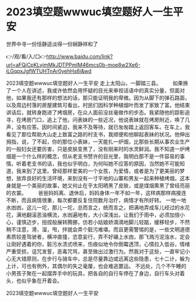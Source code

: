 # 2023填空题wwwuc填空题好人一生平安
世界中寻一份恬静适淡得一份娴静祥和了

👉/观/看/入/口👉http://www.baidu.com/link?url=aFQjCpKLyjmMkJDTPPmIM46mcs0b-moe8w2Xe6-iLGqpxJgfWTUHTnAr0yehHs6i&wd

2023填空题wwwuc填空题好人一生平安	走上太阳山，一脚踏三县。
　　如果换了一个人在讲述，我或许依然会用怀疑的目光来审视话语中的真实分量，但面对他，如果我还有那样的想法的话，那只能证明我的卑微。因为从脚下的弹石路面，以及周边村落的房屋建筑可看出，村民们因科学种植烟叶而发了家致了富。他结束讲话后，就转身跑进了烤烟房，在众人面前没丝毫做作的步态。我紧随他的踪影追寻，在烤房门口，追上了他，问表妹的一些近况，他说表妹就在烤房附近，唤了几声，没有应答。因时间紧迫，我来不及等待，就已匆匆踏上返回客车。在车上，我看见了那位帮助大山走上致富之路的村支书，我顺便和他聊起表妹的状况。他伸出拇指，说，了不起，你的那位小表妹，一天能扎一炉烟，比那些长期从事农业生产的一般妇女还要厉害，只是皮肤变黑了，没有刚来时的水灵鲜润。我不知道一炉烤烟是一个什么样的概念，但从老支书赞许的目光里，我明白那不是一件容易的事情。听着老支书的话，我也似乎明白，为何叫她不应答的原因，当然她不可能知道，我来到了这里。曾经那样爱美的一个女孩，为爱情，或者是为了更美丽的梦想，放弃良好的生活环境，来到没有一寸平地的山寨和男友一起来种植烤烟，这本身就是一个美丽的故事，她又何止在乎太阳晒黑了皮肤，或是煤烟熏黑了曾经亮丽的衣裳。
　　爸爸妈妈离、退休后，妈妈身体一年不如一年，这样病那样病接连不断，而且病情很重，每次都要反复住院数月治疗，病情才有所好转。
一地一地水凼凼，这儿一坨，那儿一坨，总而言之，统而言之，把满地弄成车儿经过的水花花，满地翻滚恶浊横流，水凼遍地有，大小深浅出，让我们于雨中，必须加倍小心，谨慎迈步，扭捏般展转腾挪，仿若小姑娘娇滴滴地脚儿轻踮，缓移轻步，不然稍不注意，滑，溜，甩，拌就会弄个脏污难堪。而且更需警惕的是，一些文明道德素质较差驾驶者，横冲直撞，恣意妄行，弄不好碾上水凼，那飞溅污泥浊水，定会让刚好遇着的你，脏污水渍式喷来，伤痕似地令你倒霉透顶，心情拉入低谷，情绪严重受损，诅咒发誓，恶毒咒骂，甚至做出过激行为。然我对于这些，一直牢记小心无大错原则，在步行与骑车中，总是尽量靠边或远离这些隐患，七十二计，躲为上计，可也有例外，其偶尔的失之毫厘，也会难逃噩运。
不远处，几个不午睡的小男孩子聚在一起摆弄手中的玩具，把各自的自行车停在了身边，自行车头对着头，也似乎象在开着会。

2023填空题wwwuc填空题好人一生平安
